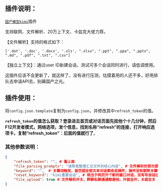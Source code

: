 ## 插件说明：

[`国产模型kimi`](https://kimi.moonshot.cn/)插件

支持联网、文件解析、20万上下文、卡兹克大佬力荐。



【文件解析】支持的格式如下：

```
['.dot', '.doc', '.docx', '.xls', ".xlsx", ".ppt", ".ppa", ".pptx", ".md", ".pdf", ".txt", ".csv"]
```



【独立上下文】：通过user ID新建会话，测试可多个会话同时进行，请低调使用。



这插件应该不会更新了，就这样了，没有进行压测，估摸着用的人还不多，好用排队去申请API去，别薅国产之光。



## 插件使用：

将`config.json.template`复制为`config.json`，并修改其中`refresh_token`的值。



**`refresh_token`的值怎么获取？登录进去首页或对话页面先挂他个十几分钟，然后F12开发者模式，网络选项，发个信息，找到名称“refresh”的连接，打开响应选项卡，复制“refresh_token”：后面的值就行了**。



### 其他参数说明：

```json
{
    "refresh_token": "", # 看上面
    "file_parsing_prompts": "请帮我整理汇总文件的核心内容", # 文件解析的首次提示词，设置通用点，全局参数
    "keyword": "",  # 关键词触发，留空就全部文本对话都会走插件，插件没有剔除关键词再POST接口，所以弄个正常点的，比如“kimi”
    "reset_keyword": "kimi重置会话", # 相当于网页开个新的窗口对话，没有写会话过期逻辑，懒
    "file_upload": true # 文件解析开关，群聊私聊通通都是他，开就全开，关就全关
}
```

